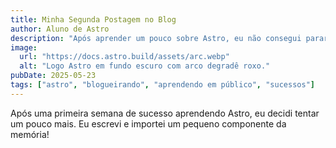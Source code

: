 ```yaml
---
title: Minha Segunda Postagem no Blog
author: Aluno de Astro
description: "Após aprender um pouco sobre Astro, eu não consegui parar!"
image:
  url: "https://docs.astro.build/assets/arc.webp"
  alt: "Logo Astro em fundo escuro com arco degradê roxo."
pubDate: 2025-05-23
tags: ["astro", "blogueirando", "aprendendo em público", "sucessos"]
---
```


Após uma primeira semana de sucesso aprendendo Astro, eu decidi tentar um pouco mais. Eu escrevi e importei um pequeno componente da memória!
